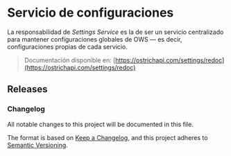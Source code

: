 # Servicio de configuraciones

La responsabilidad de *Settings Service* es la de ser un servicio centralizado para mantener configuraciones globales de OWS — es decir, configuraciones propias de cada servicio.

> Documentación disponible en: [https://ostrichapi.com/settings/redoc](https://ostrichapi.com/settings/redoc)

## Releases

### Changelog

All notable changes to this project will be documented in this file.

The format is based on [Keep a Changelog](https://keepachangelog.com/en/1.0.0/),
and this project adheres to [Semantic Versioning](https://semver.org/spec/v2.0.0.html).
